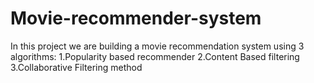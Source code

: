 # Movie-recommender-system
In this project we are building a movie recommendation system using 3 algorithms:
    1.Popularity based recommender
    2.Content Based filtering
    3.Collaborative Filtering method
    
